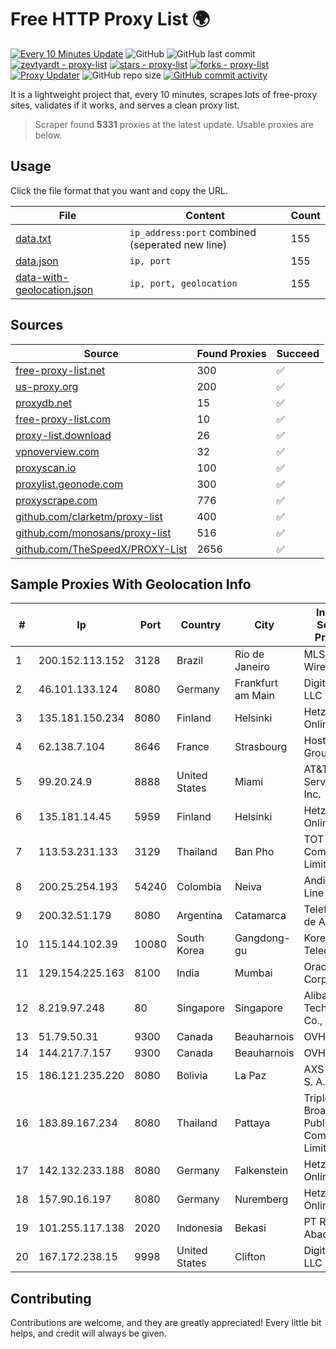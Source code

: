
# Free HTTP Proxy List 🌍

[![Every 10 Minutes Update](https://github.com/mertguvencli/http-proxy-list/actions/workflows/main.yml/badge.svg?branch=main)](https://github.com/mertguvencli/http-proxy-list/actions/workflows/main.yml)
![GitHub](https://img.shields.io/github/license/mertguvencli/http-proxy-list)
![GitHub last commit](https://img.shields.io/github/last-commit/mertguvencli/http-proxy-list)
[![zevtyardt - proxy-list](https://img.shields.io/static/v1?label=zevtyardt&message=proxy-list&color=blue&logo=github)](https://github.com/zevtyardt/proxy-list "Go to GitHub repo")
[![stars - proxy-list](https://img.shields.io/github/stars/zevtyardt/proxy-list?style=social)](https://github.com/zevtyardt/proxy-list)
[![forks - proxy-list](https://img.shields.io/github/forks/zevtyardt/proxy-list?style=social)](https://github.com/zevtyardt/proxy-list)
[![Proxy Updater](https://github.com/zevtyardt/proxy-list/workflows/Proxy%20Updater/badge.svg)](https://github.com/zevtyardt/proxy-list/actions?query=workflow:"Proxy+Updater")
![GitHub repo size](https://img.shields.io/github/repo-size/zevtyardt/proxy-list)
[![GitHub commit activity](https://img.shields.io/github/commit-activity/m/zevtyardt/proxy-list?logo=commits)](https://github.com/zevtyardt/proxy-list/commits/main)

It is a lightweight project that, every 10 minutes, scrapes lots of free-proxy sites, validates if it works, and serves a clean proxy list.

> Scraper found **5331** proxies at the latest update. Usable proxies are below.

## Usage

Click the file format that you want and copy the URL.

|File|Content|Count|
|----|-------|-----|
|[data.txt](https://raw.githubusercontent.com/mertguvencli/http-proxy-list/main/proxy-list/data.txt)|`ip_address:port` combined (seperated new line)|155|
|[data.json](https://raw.githubusercontent.com/mertguvencli/http-proxy-list/main/proxy-list/data.json)|`ip, port`|155|
|[data-with-geolocation.json](https://raw.githubusercontent.com/mertguvencli/http-proxy-list/main/proxy-list/data-with-geolocation.json)|`ip, port, geolocation`|155|

## Sources

|Source|Found Proxies|Succeed|
|------|-------------|-------|
|[free-proxy-list.net](https://free-proxy-list.net)|300|✅|
|[us-proxy.org](https://www.us-proxy.org)|200|✅|
|[proxydb.net](http://proxydb.net)|15|✅|
|[free-proxy-list.com](https://free-proxy-list.com/?page=&port=&type%5B%5D=http&type%5B%5D=https&up_time=0&search=Search)|10|✅|
|[proxy-list.download](https://www.proxy-list.download/HTTP)|26|✅|
|[vpnoverview.com](https://vpnoverview.com/privacy/anonymous-browsing/free-proxy-servers)|32|✅|
|[proxyscan.io](https://www.proxyscan.io)|100|✅|
|[proxylist.geonode.com](https://proxylist.geonode.com/api/proxy-list?limit=300&page=1&sort_by=lastChecked&sort_type=desc&protocols=http,https)|300|✅|
|[proxyscrape.com](https://api.proxyscrape.com/v2/?request=displayproxies&protocol=http&timeout=10000&country=all&ssl=all&anonymity=all)|776|✅|
|[github.com/clarketm/proxy-list](https://raw.githubusercontent.com/clarketm/proxy-list/master/proxy-list-raw.txt)|400|✅|
|[github.com/monosans/proxy-list](https://raw.githubusercontent.com/monosans/proxy-list/main/proxies/http.txt)|516|✅|
|[github.com/TheSpeedX/PROXY-List](https://raw.githubusercontent.com/TheSpeedX/PROXY-List/master/http.txt)|2656|✅|


## Sample Proxies With Geolocation Info

|#|Ip|Port|Country|City|Internet Service Provider|
|-|--|----|-------|----|-------------------------|
|1|200.152.113.152|3128|Brazil|Rio de Janeiro|MLS Wireless S/A|
|2|46.101.133.124|8080|Germany|Frankfurt am Main|DigitalOcean, LLC|
|3|135.181.150.234|8080|Finland|Helsinki|Hetzner Online GmbH|
|4|62.138.7.104|8646|France|Strasbourg|Host Europe Group|
|5|99.20.24.9|8888|United States|Miami|AT&T Services, Inc.|
|6|135.181.14.45|5959|Finland|Helsinki|Hetzner Online GmbH|
|7|113.53.231.133|3129|Thailand|Ban Pho|TOT Public Company Limited|
|8|200.25.254.193|54240|Colombia|Neiva|Andinet ON Line|
|9|200.32.51.179|8080|Argentina|Catamarca|Telefonica de Argentina|
|10|115.144.102.39|10080|South Korea|Gangdong-gu|Korea Telecom|
|11|129.154.225.163|8100|India|Mumbai|Oracle Corporation|
|12|8.219.97.248|80|Singapore|Singapore|Alibaba (US) Technology Co., Ltd.|
|13|51.79.50.31|9300|Canada|Beauharnois|OVH SAS|
|14|144.217.7.157|9300|Canada|Beauharnois|OVH SAS|
|15|186.121.235.220|8080|Bolivia|La Paz|AXS Bolivia S. A.|
|16|183.89.167.234|8080|Thailand|Pattaya|Triple T Broadband Public Company Limited|
|17|142.132.233.188|8080|Germany|Falkenstein|Hetzner Online GmbH|
|18|157.90.16.197|8080|Germany|Nuremberg|Hetzner Online GmbH|
|19|101.255.117.138|2020|Indonesia|Bekasi|PT Remala Abadi|
|20|167.172.238.15|9998|United States|Clifton|DigitalOcean, LLC|



## Contributing

Contributions are welcome, and they are greatly appreciated! Every
little bit helps, and credit will always be given.

